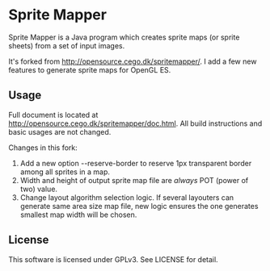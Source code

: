 Sprite Mapper
=============

Sprite Mapper is a Java program which creates sprite maps (or sprite sheets) from a set of input images.

It's forked from http://opensource.cego.dk/spritemapper/. I add a few new features to generate sprite maps for OpenGL ES.

Usage
-----

Full document is located at http://opensource.cego.dk/spritemapper/doc.html. All build instructions and basic usages are not changed.

Changes in this fork:

1. Add a new option --reserve-border to reserve 1px transparent border among all sprites in a map.
2. Width and height of output sprite map file are *always* POT (power of two) value.
3. Change layout algorithm selection logic. If several layouters can generate same area size map file, new logic ensures the one generates smallest map width will be chosen.

License
-------

This software is licensed under GPLv3. See LICENSE for detail.
